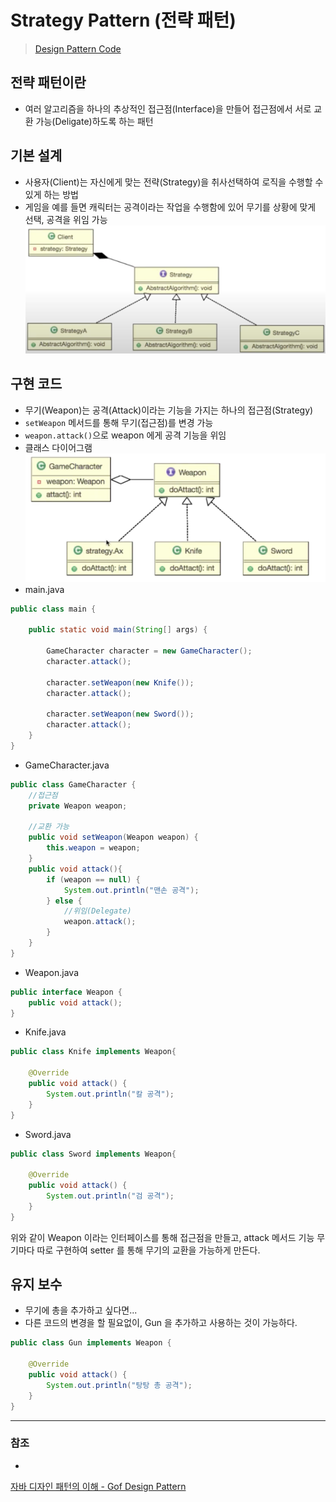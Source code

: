 # Strategy Pattern (전략 패턴)
> [Design Pattern Code](https://github.com/Junikarp/Design-Patterns)

## 전략 패턴이란
* 여러 알고리즘을 하나의 추상적인 접근점(Interface)을 만들어 접근점에서 서로 교환 가능(Deligate)하도록 하는 패턴

## 기본 설계
   * 사용자(Client)는 자신에게 맞는 전략(Strategy)을 취사선택하여 로직을 수행할 수 있게 하는 방법
   * 게임을 예를 들면 캐릭터는 공격이라는 작업을 수행함에 있어 무기를 상황에 맞게 선택, 공격을 위임 가능
![Strategy_01.png](image%2FStrategy_01.png)

## 구현 코드
   * 무기(Weapon)는 공격(Attack)이라는 기능을 가지는 하나의 접근점(Strategy)
   * `setWeapon` 메서드를 통해 무기(접근점)를 변경 가능
   * `weapon.attack()`으로 weapon 에게 공격 기능을 위임
* 클래스 다이어그램
![Strategy_02.png](image%2FStrategy_02.png)
* main.java
```java
public class main {
    
    public static void main(String[] args) {
        
        GameCharacter character = new GameCharacter();
        character.attack();

        character.setWeapon(new Knife());
        character.attack();

        character.setWeapon(new Sword());
        character.attack();
    }
}
```
* GameCharacter.java
```java
public class GameCharacter {
    //접근점
    private Weapon weapon;

    //교환 가능
    public void setWeapon(Weapon weapon) {
        this.weapon = weapon;
    }
    public void attack(){
        if (weapon == null) {
            System.out.println("맨손 공격");
        } else {
            //위임(Delegate)
            weapon.attack();
        }
    }
}
```
* Weapon.java
```java
public interface Weapon {
    public void attack();
}
```
* Knife.java
```java
public class Knife implements Weapon{

    @Override
    public void attack() {
        System.out.println("칼 공격");
    }
}
```

* Sword.java
```java
public class Sword implements Weapon{
   
    @Override
    public void attack() {
        System.out.println("검 공격");
    }
}
```
위와 같이 Weapon 이라는 인터페이스를 통해 접근점을 만들고, attack 메서드 기능 무기마다 따로 구현하여 setter 를 통해 무기의 교환을 가능하게 만든다.

## 유지 보수
   * 무기에 총을 추가하고 싶다면...
   * 다른 코드의 변경을 할 필요없이, Gun 을 추가하고 사용하는 것이 가능하다.
```java
public class Gun implements Weapon {
    
    @Override
    public void attack() {
        System.out.println("탕탕 총 공격");
    }
}
```
---
### 참조
*
[자바 디자인 패턴의 이해 - Gof Design Pattern](https://catsbi.oopy.io/344dbe7b-9774-48fc-9c95-b554e9c1c4bc)